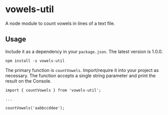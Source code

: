 # vowels-util

A node module to count vowels in lines of a text file. 

## Usage
Include it as a dependency in your `package.json`.  The latest version is 1.0.0. 

```
npm install -s vowels-util
```


The primary function is `countVowels`. Import/require it into your project as 
necessary.  The function accepts a single string parameter and print the result
on the Console.

```
import { countVowels } from 'vowels-util';

...

countVowels('aabbccddee');
```

